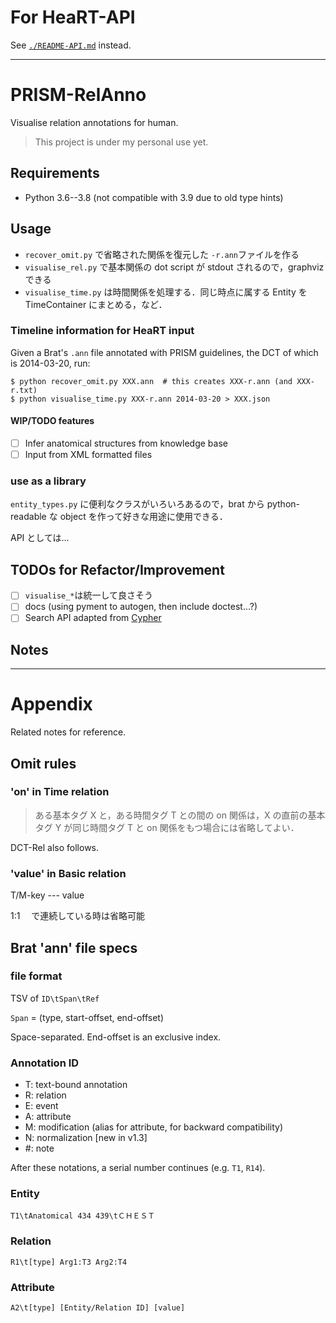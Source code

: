# For HeaRT-API

See [`./README-API.md`](./README-API.md) instead.

---

# PRISM-RelAnno

Visualise relation annotations for human.

> This project is under my personal use yet.

## Requirements

- Python 3.6--3.8 (not compatible with 3.9 due to old type hints)

## Usage

- `recover_omit.py` で省略された関係を復元した `-r.ann`ファイルを作る
- `visualise_rel.py` で基本関係の dot script が stdout されるので，graphviz できる
- `visualise_time.py` は時間関係を処理する．同じ時点に属する Entity を TimeContainer にまとめる，など．

### Timeline information for HeaRT input

Given a Brat's `.ann` file annotated with PRISM guidelines, the DCT of which is 2014-03-20, run:

```
$ python recover_omit.py XXX.ann  # this creates XXX-r.ann (and XXX-r.txt)
$ python visualise_time.py XXX-r.ann 2014-03-20 > XXX.json
```

#### WIP/TODO features

- [ ] Infer anatomical structures from knowledge base
- [ ] Input from XML formatted files

### use as a library

`entity_types.py` に便利なクラスがいろいろあるので，brat から python-readable な object を作って好きな用途に使用できる．

API としては…

## TODOs for Refactor/Improvement

- [ ] `visualise_*`は統一して良さそう
- [ ] docs (using pyment to autogen, then include doctest...?)
- [ ] Search API adapted from [Cypher](https://neo4j.com/developer/cypher-query-language/)

## Notes

---

# Appendix

Related notes for reference.

## Omit rules

### 'on' in Time relation

> ある基本タグ X と，ある時間タグ T との間の on 関係は，X の直前の基本タグ Y が同じ時間タグ T と on 関係をもつ場合には省略してよい．

DCT-Rel also follows.

### 'value' in Basic relation

T/M-key --- value

1:1 　で連続している時は省略可能

<!-- ### 同格関係の複数タグから付与する region 関係

> 同格関係にある複数のDからのregion関係はどれか1つから伸ばせば良く，他は省略可

`A1-region->D1, A1-region->D2 s.t. D1==D2`
then `D1/D2-region->A2` (etc.) can be omitted. -->

## Brat 'ann' file specs

### file format

TSV of `ID\tSpan\tRef`

`Span` = (type, start-offset, end-offset)

Space-separated.
End-offset is an exclusive index.

### Annotation ID

- T: text-bound annotation
- R: relation
- E: event
- A: attribute
- M: modification (alias for attribute, for backward compatibility)
- N: normalization [new in v1.3]
- #: note

After these notations, a serial number continues (e.g. `T1`, `R14`).

### Entity

`T1\tAnatomical 434 439\tＣＨＥＳＴ`

### Relation

`R1\t[type] Arg1:T3 Arg2:T4`

### Attribute

`A2\t[type] [Entity/Relation ID] [value]`
